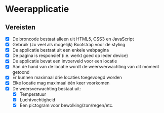 # Weerapplicatie

## Vereisten

- [x] De broncode bestaat alleen uit HTML5, CSS3 en JavaScript
- [x] Gebruik (zo veel als mogelijk) Bootstrap voor de styling
- [x] De applicatie bestaat uit een enkele webpagina
- [x] De pagina is responsief (i.e. werkt goed op ieder device)
- [x] De applicatie bevat een invoerveld voor een locatie
- [x] Aan de hand van de locatie wordt de weersverwachting van dit moment getoond
- [x] Er kunnen maximaal drie locaties toegevoegd worden
- [x] Elke locatie mag maximaal één keer voorkomen
- [x] De weersverwachting bestaat uit:
  - [x] Temperatuur
  - [x] Luchtvochtigheid
  - [x] Een pictogram voor bewolking/zon/regen/etc.
